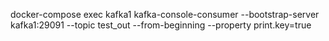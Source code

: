 

docker-compose exec kafka1 kafka-console-consumer --bootstrap-server kafka1:29091 --topic test_out --from-beginning --property print.key=true